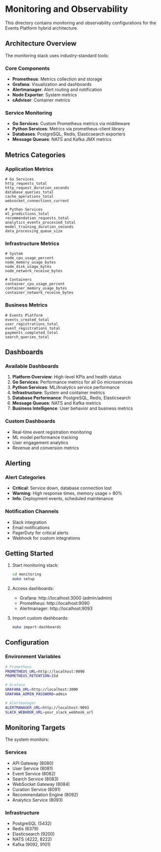 # Monitoring and Observability

This directory contains monitoring and observability configurations for the Events Platform hybrid architecture.

## Architecture Overview

The monitoring stack uses industry-standard tools:

### Core Components
- **Prometheus**: Metrics collection and storage
- **Grafana**: Visualization and dashboards
- **Alertmanager**: Alert routing and notification
- **Node Exporter**: System metrics
- **cAdvisor**: Container metrics

### Service Monitoring
- **Go Services**: Custom Prometheus metrics via middleware
- **Python Services**: Metrics via prometheus-client library
- **Databases**: PostgreSQL, Redis, Elasticsearch exporters
- **Message Queues**: NATS and Kafka JMX metrics

## Metrics Categories

### Application Metrics
```
# Go Services
http_requests_total
http_request_duration_seconds
database_queries_total
cache_operations_total
websocket_connections_current

# Python Services
ml_predictions_total
recommendation_requests_total
analytics_events_processed_total
model_training_duration_seconds
data_processing_queue_size
```

### Infrastructure Metrics
```
# System
node_cpu_usage_percent
node_memory_usage_bytes
node_disk_usage_bytes
node_network_receive_bytes

# Containers
container_cpu_usage_percent
container_memory_usage_bytes
container_network_receive_bytes
```

### Business Metrics
```
# Events Platform
events_created_total
user_registrations_total
event_registrations_total
payments_completed_total
search_queries_total
```

## Dashboards

### Available Dashboards
1. **Platform Overview**: High-level KPIs and health status
2. **Go Services**: Performance metrics for all Go microservices
3. **Python Services**: ML/Analytics service performance
4. **Infrastructure**: System and container metrics
5. **Database Performance**: PostgreSQL, Redis, Elasticsearch
6. **Message Queues**: NATS and Kafka metrics
7. **Business Intelligence**: User behavior and business metrics

### Custom Dashboards
- Real-time event registration monitoring
- ML model performance tracking
- User engagement analytics
- Revenue and conversion metrics

## Alerting

### Alert Categories
- **Critical**: Service down, database connection lost
- **Warning**: High response times, memory usage > 80%
- **Info**: Deployment events, scheduled maintenance

### Notification Channels
- Slack integration
- Email notifications
- PagerDuty for critical alerts
- Webhook for custom integrations

## Getting Started

1. Start monitoring stack:
   ```bash
   cd monitoring
   make setup
   ```

2. Access dashboards:
   - Grafana: http://localhost:3000 (admin/admin)
   - Prometheus: http://localhost:9090
   - Alertmanager: http://localhost:9093

3. Import custom dashboards:
   ```bash
   make import-dashboards
   ```

## Configuration

### Environment Variables
```bash
# Prometheus
PROMETHEUS_URL=http://localhost:9090
PROMETHEUS_RETENTION=15d

# Grafana
GRAFANA_URL=http://localhost:3000
GRAFANA_ADMIN_PASSWORD=admin

# Alertmanager
ALERTMANAGER_URL=http://localhost:9093
SLACK_WEBHOOK_URL=your_slack_webhook_url
```

## Monitoring Targets

The system monitors:

### Services
- API Gateway (8080)
- User Service (8081)
- Event Service (8082)
- Search Service (8083)
- WebSocket Gateway (8084)
- Curation Service (8091)
- Recommendation Engine (8092)
- Analytics Service (8093)

### Infrastructure
- PostgreSQL (5432)
- Redis (6379)
- Elasticsearch (9200)
- NATS (4222, 8222)
- Kafka (9092, 9101)